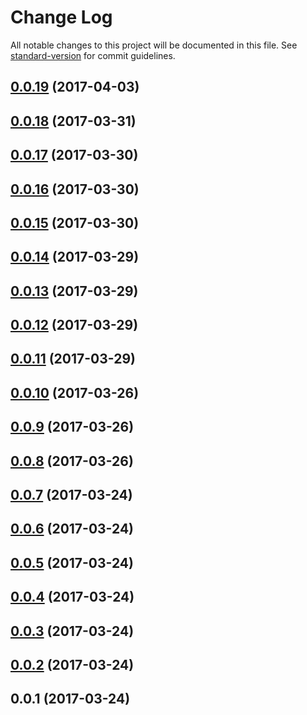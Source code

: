 # Change Log

All notable changes to this project will be documented in this file. See [standard-version](https://github.com/conventional-changelog/standard-version) for commit guidelines.

<a name="0.0.19"></a>
## [0.0.19](https://github.com/jbmarchetti/angular-table-utils/compare/v0.0.18...v0.0.19) (2017-04-03)



<a name="0.0.18"></a>
## [0.0.18](https://github.com/jbmarchetti/angular-table-utils/compare/v0.0.17...v0.0.18) (2017-03-31)



<a name="0.0.17"></a>
## [0.0.17](https://github.com/jbmarchetti/angular-table-utils/compare/v0.0.16...v0.0.17) (2017-03-30)



<a name="0.0.16"></a>
## [0.0.16](https://github.com/jbmarchetti/angular-table-utils/compare/v0.0.15...v0.0.16) (2017-03-30)



<a name="0.0.15"></a>
## [0.0.15](https://github.com/jbmarchetti/angular-table-utils/compare/v0.0.14...v0.0.15) (2017-03-30)



<a name="0.0.14"></a>
## [0.0.14](https://github.com/jbmarchetti/angular-table-utils/compare/v0.0.13...v0.0.14) (2017-03-29)



<a name="0.0.13"></a>
## [0.0.13](https://github.com/jbmarchetti/angular-table-utils/compare/v0.0.12...v0.0.13) (2017-03-29)



<a name="0.0.12"></a>
## [0.0.12](https://github.com/jbmarchetti/angular-table-utils/compare/v0.0.11...v0.0.12) (2017-03-29)



<a name="0.0.11"></a>
## [0.0.11](https://github.com/jbmarchetti/angular-table-utils/compare/v0.0.10...v0.0.11) (2017-03-29)



<a name="0.0.10"></a>
## [0.0.10](https://github.com/jbmarchetti/angular-table-utils/compare/v0.0.9...v0.0.10) (2017-03-26)



<a name="0.0.9"></a>
## [0.0.9](https://github.com/jbmarchetti/angular-table-utils/compare/v0.0.8...v0.0.9) (2017-03-26)



<a name="0.0.8"></a>
## [0.0.8](https://github.com/jbmarchetti/angular-table-utils/compare/v0.0.7...v0.0.8) (2017-03-26)



<a name="0.0.7"></a>
## [0.0.7](https://github.com/jbmarchetti/angular-table-utils/compare/v0.0.6...v0.0.7) (2017-03-24)



<a name="0.0.6"></a>
## [0.0.6](https://github.com/jbmarchetti/angular-table-utils/compare/v0.0.5...v0.0.6) (2017-03-24)



<a name="0.0.5"></a>
## [0.0.5](https://github.com/jbmarchetti/angular-table-utils/compare/v0.0.4...v0.0.5) (2017-03-24)



<a name="0.0.4"></a>
## [0.0.4](https://github.com/jbmarchetti/angular-table-utils/compare/v0.0.3...v0.0.4) (2017-03-24)



<a name="0.0.3"></a>
## [0.0.3](https://github.com/jbmarchetti/angular-table-utils/compare/v0.0.2...v0.0.3) (2017-03-24)



<a name="0.0.2"></a>
## [0.0.2](https://github.com/jbmarchetti/angular-table-utils/compare/v0.0.1...v0.0.2) (2017-03-24)



<a name="0.0.1"></a>
## 0.0.1 (2017-03-24)
